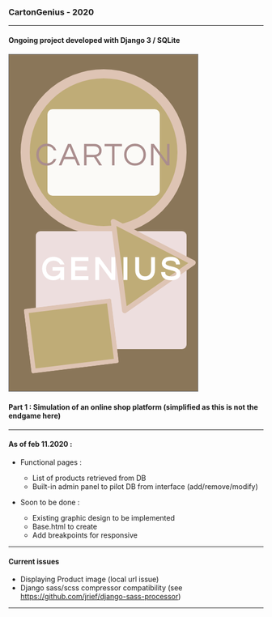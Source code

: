 ### CartonGenius - 2020
* * * * *
#### Ongoing project developed with Django 3 / SQLite


![alt text](./onlineShop/static/images/cartonGenius_screen_home.png)

#### Part 1 : Simulation of an online shop platform (simplified as this is not the endgame here)
---

#### As of feb 11.2020 :

- Functional pages :  
  - List of products retrieved from DB
  - Built-in admin panel to pilot DB from interface (add/remove/modify)

- Soon to be done :
    + Existing graphic design to be implemented
    + Base.html to create
    + Add breakpoints for responsive

---

#### Current issues

- Displaying Product image (local url issue)
- Django sass/scss compressor compatibility (see https://github.com/jrief/django-sass-processor)


---
